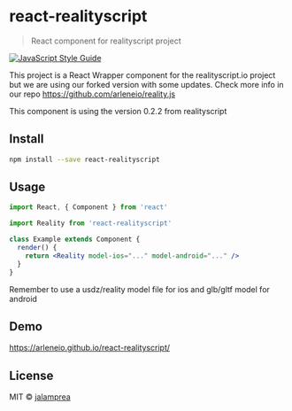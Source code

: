 # react-realityscript

> React component for realityscript project

[![JavaScript Style Guide](https://img.shields.io/badge/code_style-standard-brightgreen.svg)](https://standardjs.com)

This project is a React Wrapper component for the realityscript.io project but we are using our forked version with some updates. Check more info in our repo https://github.com/arleneio/reality.js

This component is using the version 0.2.2 from realityscript

## Install

```bash
npm install --save react-realityscript
```

## Usage

```jsx
import React, { Component } from 'react'

import Reality from 'react-realityscript'

class Example extends Component {
  render() {
    return <Reality model-ios="..." model-android="..." />
  }
}
```

Remember to use a usdz/reality model file for ios and glb/gltf model for android

## Demo

https://arleneio.github.io/react-realityscript/

## License

MIT © [jalamprea](https://github.com/arleneio)
